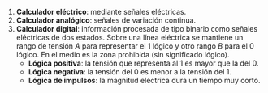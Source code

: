 
1. **Calculador eléctrico**: mediante señales eléctricas.
2. **Calculador analógico**: señales de variación continua.
3. **Calculador digital**: información procesada de tipo binario como señales eléctricas de dos estados. Sobre una línea eléctrica se mantiene un rango de tensión $A$ para representar el $1$ lógico y otro rango $B$ para el $0$ lógico. En el medio es la zona prohibida (sin significado lógico).
	- **Lógica positiva**: la tensión que representa al 1 es mayor que la del 0.
	- **Lógica negativa**: la tensión del 0 es menor a la tensión del 1.
	- **Lógica de impulsos**: la magnitud eléctrica dura un tiempo muy corto.
